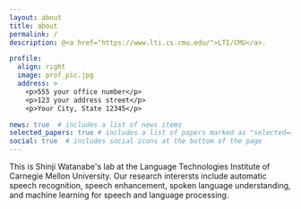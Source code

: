 ```yaml
---
layout: about
title: about
permalink: /
description: @<a href="https://www.lti.cs.cmu.edu/">LTI/CMU</a>.

profile:
  align: right
  image: prof_pic.jpg
  address: >
    <p>555 your office number</p>
    <p>123 your address street</p>
    <p>Your City, State 12345</p>

news: true  # includes a list of news items
selected_papers: true # includes a list of papers marked as "selected={true}"
social: true  # includes social icons at the bottom of the page
---
```


This is Shinji Watanabe's lab at the Language Technologies Institute of Carnegie Mellon University. Our research interersts include automatic speech recognition, speech enhancement, spoken language understanding, and machine learning for speech and language processing.



